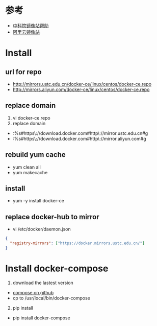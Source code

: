 # 参考  
* [中科院镜像站帮助](http://mirrors.ustc.edu.cn/help/)
* [阿里云镜像站](http://mirrors.aliyun.com)

# Install  
## url for repo  
* http://mirrors.ustc.edu.cn/docker-ce/linux/centos/docker-ce.repo
* http://mirrors.aliyun.com/docker-ce/linux/centos/docker-ce.repo
## replace domain
1. vi docker-ce.repo
2. replace domain
* :%s#https\\://download\.docker\.com#http\\://mirror\.ustc\.edu\.cn#g
* :%s#https\\://download\.docker\.com#http\\://mirror\.aliyun\.com#g
## rebuild yum cache
* yum clean all
* yum makecache
## install
* yum -y install docker-ce
## replace docker-hub to mirror
* vi /etc/docker/daemon.json
```json
{
  "registry-mirrors": ["https://docker.mirrors.ustc.edu.cn/"]
}
```
# Install docker-compose
1. download the lastest version
* [compose on github](https://github.com/docker/compose/releases)
* cp to /usr/local/bin/docker-compose
2. pip install
* pip install docker-compose
